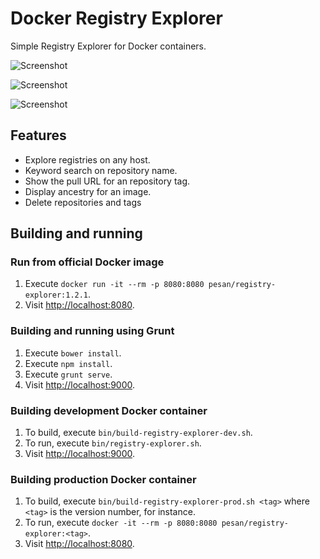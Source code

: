 # Docker Registry Explorer

Simple Registry Explorer for Docker containers.

![Screenshot](/../meta/main-1.png?raw=true "Screenshot")

![Screenshot](/../meta/list-1.png?raw=true "Screenshot")

![Screenshot](/../meta/detail-1.png?raw=true "Screenshot")

## Features
 * Explore registries on any host.
 * Keyword search on repository name.
 * Show the pull URL for an repository tag.
 * Display ancestry for an image.
 * Delete repositories and tags

## Building and running

### Run from official Docker image
 1. Execute `docker run -it --rm -p 8080:8080 pesan/registry-explorer:1.2.1`.
 2. Visit [http://localhost:8080](http://localhost:8080).

### Building and running using Grunt
 1. Execute `bower install`.
 2. Execute `npm install`.
 3. Execute `grunt serve`.
 4. Visit [http://localhost:9000](http://localhost:9000).

### Building development Docker container
 1. To build, execute `bin/build-registry-explorer-dev.sh`.
 2. To run, execute `bin/registry-explorer.sh`.
 3. Visit [http://localhost:9000](http://localhost:9000).

### Building production Docker container
 1. To build, execute `bin/build-registry-explorer-prod.sh <tag>` where `<tag>` is the version number, for instance.
 2. To run, execute `docker -it --rm -p 8080:8080 pesan/registry-explorer:<tag>`.
 3. Visit [http://localhost:8080](http://localhost:8080).
